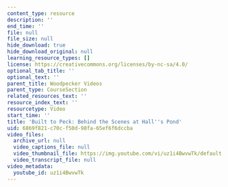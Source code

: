 ```yaml
---
content_type: resource
description: ''
end_time: ''
file: null
file_size: null
hide_download: true
hide_download_original: null
learning_resource_types: []
license: https://creativecommons.org/licenses/by-nc-sa/4.0/
optional_tab_title: ''
optional_text: ''
parent_title: Woodpecker Videos
parent_type: CourseSection
related_resources_text: ''
resource_index_text: ''
resourcetype: Video
start_time: ''
title: 'Built to Peck: Behind the Scenes at Hall''s Pond'
uid: 6869f821-c70c-f50d-98fa-65ef6f6dccba
video_files:
  archive_url: null
  video_captions_file: null
  video_thumbnail_file: https://img.youtube.com/vi/uz1i4BwvwTk/default.jpg
  video_transcript_file: null
video_metadata:
  youtube_id: uz1i4BwvwTk
---
```

